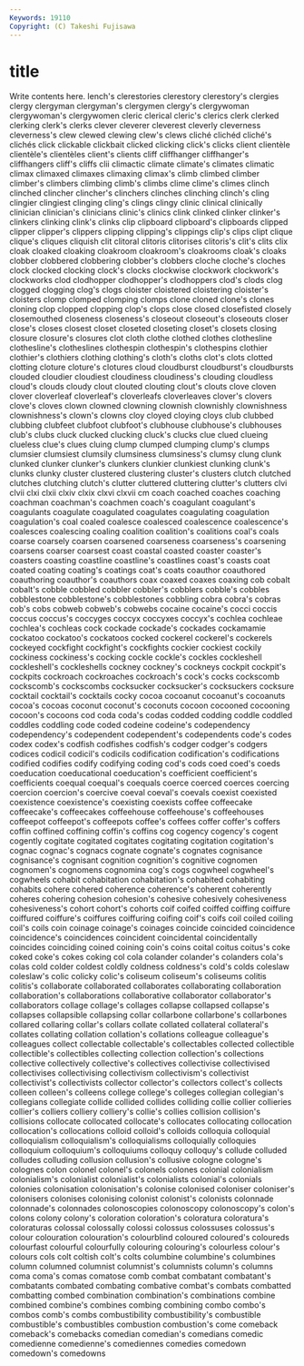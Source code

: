 ```yaml
---
Keywords: 19110 
Copyright: (C) Takeshi Fujisawa
---
```


# title

Write contents here.
lench's clerestories clerestory
clerestory's clergies clergy clergyman clergyman's clergymen clergy's clergywoman clergywoman's clergywomen
cleric clerical cleric's clerics clerk clerked clerking clerk's clerks clever
cleverer cleverest cleverly cleverness cleverness's clew clewed clewing clew's clews
cliché clichéd cliché's clichés click clickable clickbait clicked clicking click's
clicks client clientèle clientèle's clientèles client's clients cliff cliffhanger cliffhanger's
cliffhangers cliff's cliffs clii climactic climate climate's climates climatic climax
climaxed climaxes climaxing climax's climb climbed climber climber's climbers climbing
climb's climbs clime clime's climes clinch clinched clincher clincher's clinchers
clinches clinching clinch's cling clingier clingiest clinging cling's clings clingy
clinic clinical clinically clinician clinician's clinicians clinic's clinics clink clinked
clinker clinker's clinkers clinking clink's clinks clip clipboard clipboard's clipboards
clipped clipper clipper's clippers clipping clipping's clippings clip's clips clipt
clique clique's cliques cliquish clit clitoral clitoris clitorises clitoris's clit's
clits clix cloak cloaked cloaking cloakroom cloakroom's cloakrooms cloak's cloaks
clobber clobbered clobbering clobber's clobbers cloche cloche's cloches clock clocked
clocking clock's clocks clockwise clockwork clockwork's clockworks clod clodhopper clodhopper's
clodhoppers clod's clods clog clogged clogging clog's clogs cloister cloistered
cloistering cloister's cloisters clomp clomped clomping clomps clone cloned clone's
clones cloning clop clopped clopping clop's clops close closed closefisted
closely closemouthed closeness closeness's closeout closeout's closeouts closer close's closes
closest closet closeted closeting closet's closets closing closure closure's closures
clot cloth clothe clothed clothes clothesline clothesline's clotheslines clothespin clothespin's
clothespins clothier clothier's clothiers clothing clothing's cloth's cloths clot's clots
clotted clotting cloture cloture's clotures cloud cloudburst cloudburst's cloudbursts clouded
cloudier cloudiest cloudiness cloudiness's clouding cloudless cloud's clouds cloudy clout
clouted clouting clout's clouts clove cloven clover cloverleaf cloverleaf's cloverleafs
cloverleaves clover's clovers clove's cloves clown clowned clowning clownish clownishly
clownishness clownishness's clown's clowns cloy cloyed cloying cloys club clubbed
clubbing clubfeet clubfoot clubfoot's clubhouse clubhouse's clubhouses club's clubs cluck
clucked clucking cluck's clucks clue clued clueing clueless clue's clues
cluing clump clumped clumping clump's clumps clumsier clumsiest clumsily clumsiness
clumsiness's clumsy clung clunk clunked clunker clunker's clunkers clunkier clunkiest
clunking clunk's clunks clunky cluster clustered clustering cluster's clusters clutch
clutched clutches clutching clutch's clutter cluttered cluttering clutter's clutters clvi
clvii clxi clxii clxiv clxix clxvi clxvii cm coach coached
coaches coaching coachman coachman's coachmen coach's coagulant coagulant's coagulants coagulate
coagulated coagulates coagulating coagulation coagulation's coal coaled coalesce coalesced coalescence
coalescence's coalesces coalescing coaling coalition coalition's coalitions coal's coals coarse
coarsely coarsen coarsened coarseness coarseness's coarsening coarsens coarser coarsest coast
coastal coasted coaster coaster's coasters coasting coastline coastline's coastlines coast's
coasts coat coated coating coating's coatings coat's coats coauthor coauthored
coauthoring coauthor's coauthors coax coaxed coaxes coaxing cob cobalt cobalt's
cobble cobbled cobbler cobbler's cobblers cobble's cobbles cobblestone cobblestone's cobblestones
cobbling cobra cobra's cobras cob's cobs cobweb cobweb's cobwebs cocaine
cocaine's cocci coccis coccus coccus's coccyges coccyx coccyxes coccyx's cochlea
cochleae cochlea's cochleas cock cockade cockade's cockades cockamamie cockatoo cockatoo's
cockatoos cocked cockerel cockerel's cockerels cockeyed cockfight cockfight's cockfights cockier
cockiest cockily cockiness cockiness's cocking cockle cockle's cockles cockleshell cockleshell's
cockleshells cockney cockney's cockneys cockpit cockpit's cockpits cockroach cockroaches cockroach's
cock's cocks cockscomb cockscomb's cockscombs cocksucker cocksucker's cocksuckers cocksure cocktail
cocktail's cocktails cocky cocoa cocoanut cocoanut's cocoanuts cocoa's cocoas coconut
coconut's coconuts cocoon cocooned cocooning cocoon's cocoons cod coda coda's
codas codded codding coddle coddled coddles coddling code coded codeine
codeine's codependency codependency's codependent codependent's codependents code's codes codex codex's
codfish codfishes codfish's codger codger's codgers codices codicil codicil's codicils
codification codification's codifications codified codifies codify codifying coding cod's cods
coed coed's coeds coeducation coeducational coeducation's coefficient coefficient's coefficients coequal
coequal's coequals coerce coerced coerces coercing coercion coercion's coercive coeval
coeval's coevals coexist coexisted coexistence coexistence's coexisting coexists coffee coffeecake
coffeecake's coffeecakes coffeehouse coffeehouse's coffeehouses coffeepot coffeepot's coffeepots coffee's coffees
coffer coffer's coffers coffin coffined coffining coffin's coffins cog cogency
cogency's cogent cogently cogitate cogitated cogitates cogitating cogitation cogitation's cognac
cognac's cognacs cognate cognate's cognates cognisance cognisance's cognisant cognition cognition's
cognitive cognomen cognomen's cognomens cognomina cog's cogs cogwheel cogwheel's cogwheels
cohabit cohabitation cohabitation's cohabited cohabiting cohabits cohere cohered coherence coherence's
coherent coherently coheres cohering cohesion cohesion's cohesive cohesively cohesiveness cohesiveness's
cohort cohort's cohorts coif coifed coiffed coiffing coiffure coiffured coiffure's
coiffures coiffuring coifing coif's coifs coil coiled coiling coil's coils
coin coinage coinage's coinages coincide coincided coincidence coincidence's coincidences coincident
coincidental coincidentally coincides coinciding coined coining coin's coins coital coitus
coitus's coke coked coke's cokes coking col cola colander colander's
colanders cola's colas cold colder coldest coldly coldness coldness's cold's
colds coleslaw coleslaw's colic colicky colic's coliseum coliseum's coliseums colitis
colitis's collaborate collaborated collaborates collaborating collaboration collaboration's collaborations collaborative collaborator
collaborator's collaborators collage collage's collages collapse collapsed collapse's collapses collapsible
collapsing collar collarbone collarbone's collarbones collared collaring collar's collars collate
collated collateral collateral's collates collating collation collation's collations colleague colleague's
colleagues collect collectable collectable's collectables collected collectible collectible's collectibles collecting
collection collection's collections collective collectively collective's collectives collectivise collectivised collectivises
collectivising collectivism collectivism's collectivist collectivist's collectivists collector collector's collectors collect's
collects colleen colleen's colleens college college's colleges collegian collegian's collegians
collegiate collide collided collides colliding collie collier collieries collier's colliers
colliery colliery's collie's collies collision collision's collisions collocate collocated collocate's
collocates collocating collocation collocation's collocations colloid colloid's colloids colloquia colloquial
colloquialism colloquialism's colloquialisms colloquially colloquies colloquium colloquium's colloquiums colloquy colloquy's
collude colluded colludes colluding collusion collusion's collusive cologne cologne's colognes
colon colonel colonel's colonels colones colonial colonialism colonialism's colonialist colonialist's
colonialists colonial's colonials colonies colonisation colonisation's colonise colonised coloniser coloniser's
colonisers colonises colonising colonist colonist's colonists colonnade colonnade's colonnades colonoscopies
colonoscopy colonoscopy's colon's colons colony colony's coloration coloration's coloratura coloratura's
coloraturas colossal colossally colossi colossus colossuses colossus's colour colouration colouration's
colourblind coloured coloured's coloureds colourfast colourful colourfully colouring colouring's colourless
colour's colours cols colt coltish colt's colts columbine columbine's columbines
column columned columnist columnist's columnists column's columns coma coma's comas
comatose comb combat combatant combatant's combatants combated combating combative combat's
combats combatted combatting combed combination combination's combinations combine combined combine's
combines combing combining combo combo's combos comb's combs combustibility combustibility's
combustible combustible's combustibles combustion combustion's come comeback comeback's comebacks comedian
comedian's comedians comedic comedienne comedienne's comediennes comedies comedown comedown's comedowns
